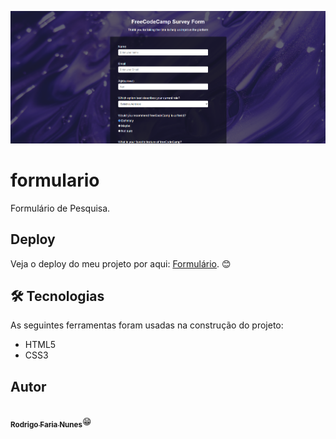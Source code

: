 ![Logo](./img/logo-readme.png)


# formulario 

Formulário de Pesquisa.


## Deploy
Veja o deploy do meu projeto por aqui: <a href="">Formulário</a>. 😊


## 🛠 Tecnologias

As seguintes ferramentas foram usadas na construção do projeto:

- HTML5
- CSS3


## Autor
<img style="border-radius: 50%;" src="https://avatars.githubusercontent.com/u/107443321?s=400&u=a527a233645765073738a7fae564f3b2b637ea57&v=4" width="150px;" alt=""/>
<br />
 <a href="https://github.com/Rodrigo-FN" title=""><sub><b>Rodrigo Faria Nunes</b></sub></a>😁</a>

